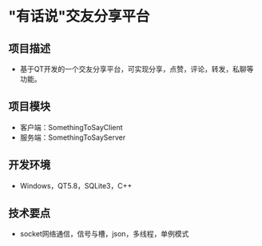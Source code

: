 # "有话说"交友分享平台
## 项目描述
- 基于QT开发的一个交友分享平台，可实现分享，点赞，评论，转发，私聊等功能。
## 项目模块
- 客户端：SomethingToSayClient
- 服务端：SomethingToSayServer
## 开发环境
- Windows，QT5.8，SQLite3，C++
## 技术要点
- socket网络通信，信号与槽，json，多线程，单例模式
